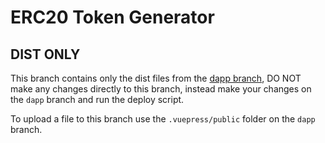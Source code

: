 # ERC20 Token Generator

## DIST ONLY
This branch contains only the dist files from the [dapp branch](https://github.com/erc20-generator/erc20-generator/tree/dapp), DO NOT make any changes directly to this branch, instead make your changes on the `dapp` branch and run the deploy script.

To upload a file to this branch use the `.vuepress/public` folder on the `dapp` branch.
